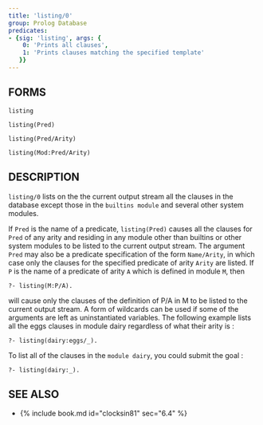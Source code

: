 ```yaml
---
title: 'listing/0'
group: Prolog Database
predicates:
- {sig: 'listing', args: {
    0: 'Prints all clauses',
    1: 'Prints clauses matching the specified template'
   }}
---
```


## FORMS
```
listing

listing(Pred)

listing(Pred/Arity)

listing(Mod:Pred/Arity)
```
## DESCRIPTION

`listing/0` lists on the the current output stream all the clauses in the database except those in the `builtins module` and several other system modules.

If `Pred` is the name of a predicate, `listing(Pred)` causes all the clauses for `Pred` of any arity and residing in any module other than builtins or other system modules to be listed to the current output stream. The argument `Pred` may also be a predicate specification of the form `Name/Arity`, in which case only the clauses for the specified predicate of arity `Arity` are listed. If `P` is the name of a predicate of arity `A` which is defined in module `M`, then
```
?- listing(M:P/A).
```
will cause only the clauses of the definition of P/A in M to be listed to the current output stream. A form of wildcards can be used if some of the arguments are left as uninstantiated variables. The following example lists all the eggs clauses in module dairy regardless of what their arity is :
```
?- listing(dairy:eggs/_).
```
To list all of the clauses in the `module dairy`, you could submit the goal :
```
?- listing(dairy:_).
```
## SEE ALSO

- {% include book.md id="clocksin81" sec="6.4" %}
